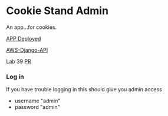 # Cookie Stand Admin

An app...for cookies.

[APP Deployed](https://cookie-stand-admin-nxq0rb3dd-idcargill.vercel.app/)

[AWS-Django-API](http://ec2-3-95-225-231.compute-1.amazonaws.com:8000/api/v1/cookies)

Lab 39
[PR](https://github.com/idcargill/cookie-stand-admin/pulls)

### Log in

If you have trouble logging in this should give you admin access

- username "admin"
- password "admin"
